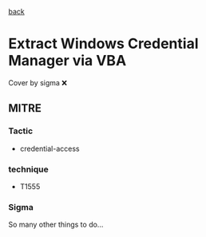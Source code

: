 [back](../index.md)
# Extract Windows Credential Manager via VBA
Cover by sigma :x: 

## MITRE
### Tactic
  - credential-access

### technique
  - T1555

### Sigma

 So many other things to do...